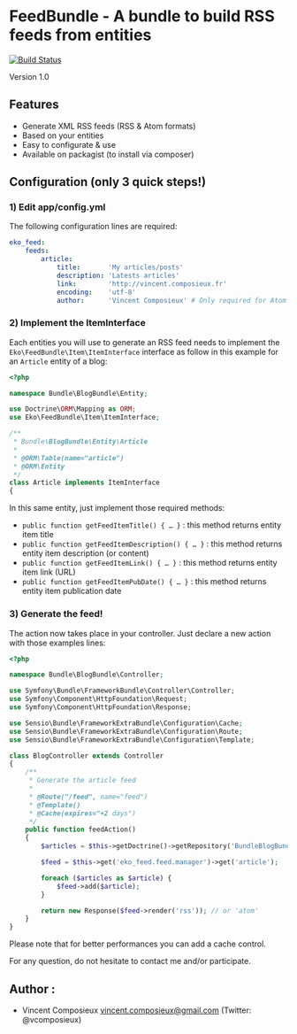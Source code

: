 FeedBundle - A bundle to build RSS feeds from entities
=========================================================

[![Build Status](https://secure.travis-ci.org/eko/FeedBundle.png?branch=master)](http://travis-ci.org/eko/FeedBundle)

Version 1.0

Features
--------

 * Generate XML RSS feeds (RSS & Atom formats)
 * Based on your entities
 * Easy to configurate & use
 * Available on packagist (to install via composer)

Configuration (only 3 quick steps!)
-----------------------------------

### 1) Edit app/config.yml

The following configuration lines are required:

```yaml
eko_feed:
    feeds:
        article:
            title:       'My articles/posts'
            description: 'Latests articles'
            link:        'http://vincent.composieux.fr'
            encoding:    'utf-8'
            author:      'Vincent Composieux' # Only required for Atom feeds
```

### 2) Implement the ItemInterface

Each entities you will use to generate an RSS feed needs to implement the `Eko\FeedBundle\Item\ItemInterface` interface as follow in this example for an `Article` entity of a blog:

```php
<?php

namespace Bundle\BlogBundle\Entity;

use Doctrine\ORM\Mapping as ORM;
use Eko\FeedBundle\Item\ItemInterface;

/**
 * Bundle\BlogBundle\Entity\Article
 *
 * @ORM\Table(name="article")
 * @ORM\Entity
 */
class Article implements ItemInterface
{
```

In this same entity, just implement those required methods:

 * `public function getFeedItemTitle() { … }` : this method returns entity item title
 * `public function getFeedItemDescription() { … }` : this method returns entity item description (or content)
 * `public function getFeedItemLink() { … }` : this method returns entity item link (URL)
 * `public function getFeedItemPubDate() { … }` : this method returns entity item publication date

### 3) Generate the feed!

The action now takes place in your controller. Just declare a new action with those examples lines:

```php
<?php

namespace Bundle\BlogBundle\Controller;

use Symfony\Bundle\FrameworkBundle\Controller\Controller;
use Symfony\Component\HttpFoundation\Request;
use Symfony\Component\HttpFoundation\Response;

use Sensio\Bundle\FrameworkExtraBundle\Configuration\Cache;
use Sensio\Bundle\FrameworkExtraBundle\Configuration\Route;
use Sensio\Bundle\FrameworkExtraBundle\Configuration\Template;

class BlogController extends Controller
{
    /**
     * Generate the article feed
     *
     * @Route("/feed", name="feed")
     * @Template()
     * @Cache(expires="+2 days")
     */
    public function feedAction()
    {
        $articles = $this->getDoctrine()->getRepository('BundleBlogBundle:Article')->findAll();

        $feed = $this->get('eko_feed.feed.manager')->get('article');

        foreach ($articles as $article) {
            $feed->add($article);
        }

        return new Response($feed->render('rss')); // or 'atom'
    }
}
```

Please note that for better performances you can add a cache control.

For any question, do not hesitate to contact me and/or participate.

Author :
--------

 * Vincent Composieux <vincent.composieux@gmail.com> (Twitter: @vcomposieux)
